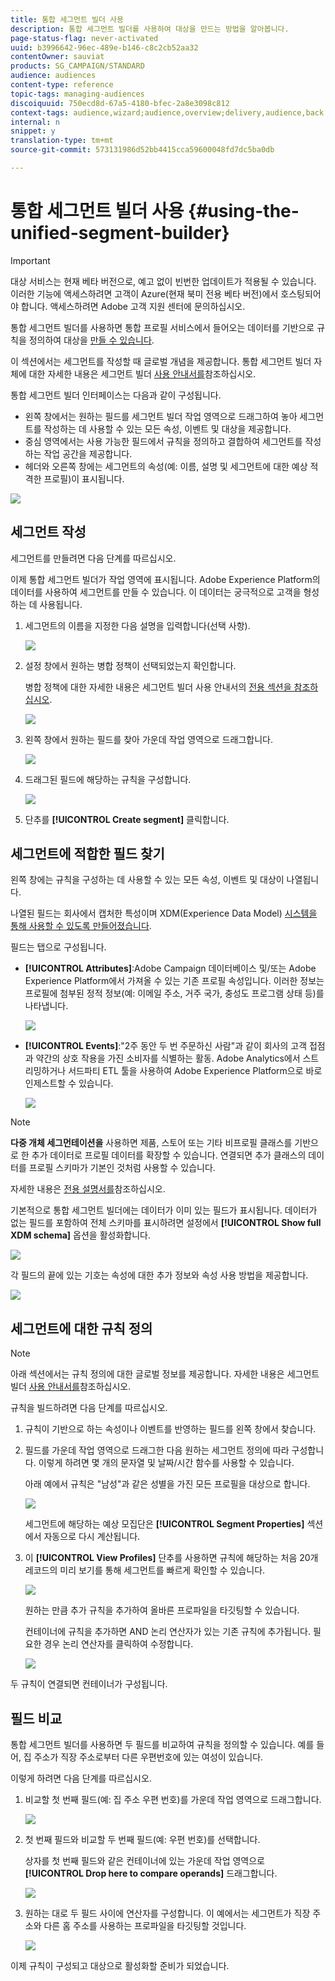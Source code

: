 ```yaml
---
title: 통합 세그먼트 빌더 사용
description: 통합 세그먼트 빌더를 사용하여 대상을 만드는 방법을 알아봅니다.
page-status-flag: never-activated
uuid: b3996642-96ec-489e-b146-c8c2cb52aa32
contentOwner: sauviat
products: SG_CAMPAIGN/STANDARD
audience: audiences
content-type: reference
topic-tags: managing-audiences
discoiquuid: 750ecd8d-67a5-4180-bfec-2a8e3098c812
context-tags: audience,wizard;audience,overview;delivery,audience,back
internal: n
snippet: y
translation-type: tm+mt
source-git-commit: 573131986d52bb4415cca59600048fd7dc5ba0db

---
```



# 통합 세그먼트 빌더 사용 {#using-the-unified-segment-builder}

>[!IMPORTANT]
>
>대상 서비스는 현재 베타 버전으로, 예고 없이 빈번한 업데이트가 적용될 수 있습니다. 이러한 기능에 액세스하려면 고객이 Azure(현재 북미 전용 베타 버전)에서 호스팅되어야 합니다. 액세스하려면 Adobe 고객 지원 센터에 문의하십시오.

통합 세그먼트 빌더를 사용하면 통합 프로필 서비스에서 들어오는 데이터를 기반으로 규칙을 정의하여 대상을 [만들 수 있습니다](https://docs.adobe.com/content/help/en/experience-platform/profile/home.html).

이 섹션에서는 세그먼트를 작성할 때 글로벌 개념을 제공합니다. 통합 세그먼트 빌더 자체에 대한 자세한 내용은 세그먼트 빌더 [사용 안내서를](https://docs.adobe.com/content/help/en/experience-platform/segmentation/ui/overview.html)참조하십시오.

통합 세그먼트 빌더 인터페이스는 다음과 같이 구성됩니다.

* 왼쪽 창에서는 원하는 필드를 세그먼트 빌더 작업 영역으로 드래그하여 놓아 세그먼트를 작성하는 데 사용할 수 있는 모든 속성, 이벤트 및 대상을 제공합니다.
* 중심 영역에서는 사용 가능한 필드에서 규칙을 정의하고 결합하여 세그먼트를 작성하는 작업 공간을 제공합니다.
* 헤더와 오른쪽 창에는 세그먼트의 속성(예: 이름, 설명 및 세그먼트에 대한 예상 적격한 프로필)이 표시됩니다.

![](assets/aep_audiences_interface.png)

## 세그먼트 작성

세그먼트를 만들려면 다음 단계를 따르십시오.

이제 통합 세그먼트 빌더가 작업 영역에 표시됩니다. Adobe Experience Platform의 데이터를 사용하여 세그먼트를 만들 수 있습니다. 이 데이터는 궁극적으로 고객을 형성하는 데 사용됩니다.

1. 세그먼트의 이름을 지정한 다음 설명을 입력합니다(선택 사항).

   ![](assets/aep_audiences_creation_edit_name.png)

1. 설정 창에서 원하는 병합 정책이 선택되었는지 확인합니다.

   병합 정책에 대한 자세한 내용은 세그먼트 빌더 사용 안내서의 [전용 섹션을 참조하십시오](https://docs.adobe.com/content/help/en/experience-platform/segmentation/ui/overview.html).

   ![](assets/aep_audiences_mergepolicy.png)

1. 왼쪽 창에서 원하는 필드를 찾아 가운데 작업 영역으로 드래그합니다.

   ![](assets/aep_audiences_dragfield.png)

1. 드래그된 필드에 해당하는 규칙을 구성합니다.

   ![](assets/aep_audiences_configure_rules.png)

1. 단추를 **[!UICONTROL Create segment]** 클릭합니다.

## 세그먼트에 적합한 필드 찾기

왼쪽 창에는 규칙을 구성하는 데 사용할 수 있는 모든 속성, 이벤트 및 대상이 나열됩니다.

나열된 필드는 회사에서 캡처한 특성이며 XDM(Experience Data Model) [시스템을 통해 사용할 수 있도록 만들어졌습니다](https://docs.adobe.com/content/help/en/experience-platform/xdm/home.html).

필드는 탭으로 구성됩니다.

* **[!UICONTROL Attributes]**:Adobe Campaign 데이터베이스 및/또는 Adobe Experience Platform에서 가져올 수 있는 기존 프로필 속성입니다. 이러한 정보는 프로필에 첨부된 정적 정보(예: 이메일 주소, 거주 국가, 충성도 프로그램 상태 등)를 나타냅니다.

   ![](assets/aep_audiences_attributestab.png)

* **[!UICONTROL Events]**:&quot;2주 동안 두 번 주문하신 사람&quot;과 같이 회사의 고객 접점과 약간의 상호 작용을 가진 소비자를 식별하는 활동. Adobe Analytics에서 스트리밍하거나 서드파티 ETL 툴을 사용하여 Adobe Experience Platform으로 바로 인제스트할 수 있습니다.

   ![](assets/aep_audiences_eventstab.png)

>[!NOTE]
>
>**다중 개체 세그먼테이션을** 사용하면 제품, 스토어 또는 기타 비프로필 클래스를 기반으로 한 추가 데이터로 프로필 데이터를 확장할 수 있습니다. 연결되면 추가 클래스의 데이터를 프로필 스키마가 기본인 것처럼 사용할 수 있습니다.
>
>자세한 내용은 [전용 설명서를](https://docs.adobe.com/content/help/en/experience-platform/segmentation/multi-entity-segmentation.html)참조하십시오.

기본적으로 통합 세그먼트 빌더에는 데이터가 이미 있는 필드가 표시됩니다. 데이터가 없는 필드를 포함하여 전체 스키마를 표시하려면 설정에서 **[!UICONTROL Show full XDM schema]** 옵션을 활성화합니다.

![](assets/aep_audiences_populatedfields.png)

각 필드의 끝에 있는 기호는 속성에 대한 추가 정보와 속성 사용 방법을 제공합니다.

![](assets/aep_audiences_isymbol.png)

## 세그먼트에 대한 규칙 정의

>[!NOTE]
>
>아래 섹션에서는 규칙 정의에 대한 글로벌 정보를 제공합니다. 자세한 내용은 세그먼트 빌더 [사용 안내서를](https://docs.adobe.com/content/help/en/experience-platform/segmentation/ui/overview.html)참조하십시오.

규칙을 빌드하려면 다음 단계를 따르십시오.

1. 규칙이 기반으로 하는 속성이나 이벤트를 반영하는 필드를 왼쪽 창에서 찾습니다.

1. 필드를 가운데 작업 영역으로 드래그한 다음 원하는 세그먼트 정의에 따라 구성합니다. 이렇게 하려면 몇 개의 문자열 및 날짜/시간 함수를 사용할 수 있습니다.

   아래 예에서 규칙은 &quot;남성&quot;과 같은 성별을 가진 모든 프로필을 대상으로 합니다.

   ![](assets/aep_audiences_malegender.png)

   세그먼트에 해당하는 예상 모집단은 **[!UICONTROL Segment Properties]** 섹션에서 자동으로 다시 계산됩니다.

1. 이 **[!UICONTROL View Profiles]** 단추를 사용하면 규칙에 해당하는 처음 20개 레코드의 미리 보기를 통해 세그먼트를 빠르게 확인할 수 있습니다.

   ![](assets/aep_audiences_samplepreview.png)

   원하는 만큼 추가 규칙을 추가하여 올바른 프로파일을 타깃팅할 수 있습니다.

   컨테이너에 규칙을 추가하면 AND 논리 연산자가 있는 기존 규칙에 추가됩니다. 필요한 경우 논리 연산자를 클릭하여 수정합니다.

   ![](assets/aep_audiences_andoperator.png)

두 규칙이 연결되면 컨테이너가 구성됩니다.

## 필드 비교

통합 세그먼트 빌더를 사용하면 두 필드를 비교하여 규칙을 정의할 수 있습니다. 예를 들어, 집 주소가 직장 주소로부터 다른 우편번호에 있는 여성이 있습니다.

이렇게 하려면 다음 단계를 따르십시오.

1. 비교할 첫 번째 필드(예: 집 주소 우편 번호)를 가운데 작업 영역으로 드래그합니다.

   ![](assets/aep_audiences_comparing_1.png)

1. 첫 번째 필드와 비교할 두 번째 필드(예: 우편 번호)를 선택합니다.

   상자를 첫 번째 필드와 같은 컨테이너에 있는 가운데 작업 영역으로 **[!UICONTROL Drop here to compare operands]** 드래그합니다.

   ![](assets/aep_audiences_comparing_2.png)

1. 원하는 대로 두 필드 사이에 연산자를 구성합니다. 이 예에서는 세그먼트가 직장 주소와 다른 홈 주소를 사용하는 프로파일을 타깃팅할 것입니다.

   ![](assets/aep_audiences_comparing_3.png)

이제 규칙이 구성되고 대상으로 활성화할 준비가 되었습니다.
